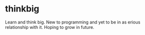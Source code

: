 # thinkbig
Learn and think big. New to programming and yet to be in as erious relationship with it.
Hoping to grow in future.
